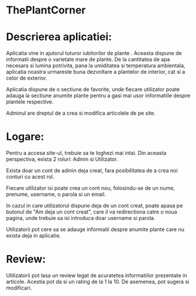 # ThePlantCorner

# Descrierea aplicatiei:

Aplicatia vine in ajutorul tuturor iubitorilor de plante . Aceasta dispune de informatii despre o varietate mare de plante. De la cantitatea de apa necesara si lumina potrivita, pana la umiditatea si temperatura ambientala, aplicatia noastra urmareste buna dezvoltare a plantelor de interior, cat si a celor de exterior.

Aplicatia dispune de o sectiune de favorite, unde fiecare utilizator poate adauga la sectiune anumite plante pentru a gasi mai usor informatiile despre plantele respective.

Adminul are dreptul de a crea si modifica articolele de pe site. 

# Logare:

Pentru a accesa site-ul, trebuie sa te loghezi mai intai. Din aceasta perspectiva, exista 2 roluri: Admin si Utilizator.

Exista doar un cont de admin deja creat, fara posibilitatea de a crea noi conturi cu acest rol.

Fiecare utilizator isi poate crea un cont nou, folosindu-se de un nume, prenume, username, o parola si un email. 

In cazul in care utilizatorul dispune deja de un cont creat, poate apasa pe butonul de "Am deja un cont creat", care il va redirectiona catre o noua pagina, unde trebuie sa isi introduca doar username si parola.

Utilizatorii pot cere sa se adauge informatii despre anumite plante care nu exista deja in aplicatie.

# Review:

Utilizatorii pot lasa un review legat de acuratetea informatiilor prezentate in articole. Acestia pot da si un rating de la 1 la 10. De asemenea, pot sugera si modificari.
